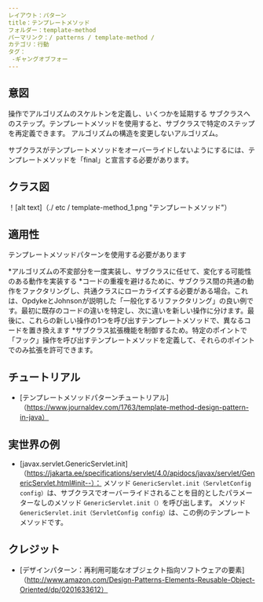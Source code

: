 ```yaml
---
レイアウト：パターン
title：テンプレートメソッド
フォルダー：template-method
パーマリンク：/ patterns / template-method /
カテゴリ：行動
タグ：
 -ギャングオブフォー
---
```


## 意図

操作でアルゴリズムのスケルトンを定義し、いくつかを延期する
サブクラスへのステップ。テンプレートメソッドを使用すると、サブクラスで特定のステップを再定義できます。
アルゴリズムの構造を変更しないアルゴリズム。

サブクラスがテンプレートメソッドをオーバーライドしないようにするには、テンプレートメソッドを「final」と宣言する必要があります。

## クラス図

！[alt text]（./ etc / template-method_1.png "テンプレートメソッド"）

## 適用性

テンプレートメソッドパターンを使用する必要があります

*アルゴリズムの不変部分を一度実装し、サブクラスに任せて、変化する可能性のある動作を実装する
*コードの重複を避けるために、サブクラス間の共通の動作をファクタリングし、共通クラスにローカライズする必要がある場合。これは、OpdykeとJohnsonが説明した「一般化するリファクタリング」の良い例です。最初に既存のコードの違いを特定し、次に違いを新しい操作に分けます。最後に、これらの新しい操作の1つを呼び出すテンプレートメソッドで、異なるコードを置き換えます
*サブクラス拡張機能を制御するため。特定のポイントで「フック」操作を呼び出すテンプレートメソッドを定義して、それらのポイントでのみ拡張を許可できます。

## チュートリアル

* [テンプレートメソッドパターンチュートリアル]（https://www.journaldev.com/1763/template-method-design-pattern-in-java）

## 実世界の例

* [javax.servlet.GenericServlet.init]（https://jakarta.ee/specifications/servlet/4.0/apidocs/javax/servlet/GenericServlet.html#init--）：
  メソッド `GenericServlet.init（ServletConfig
  config）`は、サブクラスでオーバーライドされることを目的としたパラメーターなしのメソッド
  `GenericServlet.init（）`を呼び出します。 メソッド
  `GenericServlet.init（ServletConfig
  config）`は、この例のテンプレートメソッドです。

## クレジット

* [デザインパターン：再利用可能なオブジェクト指向ソフトウェアの要素]（http://www.amazon.com/Design-Patterns-Elements-Reusable-Object-Oriented/dp/0201633612）

